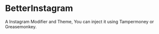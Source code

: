 # BetterInstagram
 A Instagram Modifier and Theme, You can inject it using Tampermoney or Greasemonkey.
